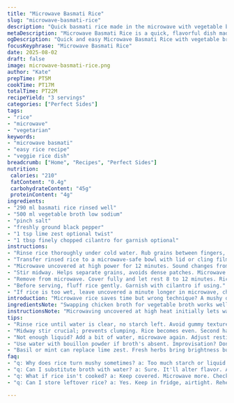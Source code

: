 ```yaml
---
title: "Microwave Basmati Rice"
slug: "microwave-basmati-rice"
description: "Quick basmati rice made in the microwave with vegetable broth and a hint of lime zest. Rinsed rice is essential for texture. Cooking time adjusted to avoid mush. Substitute chicken broth with vegetable broth or water if needed. Salt and pepper to taste throughout the process. Resting allows grains to firm up and absorb remaining liquid. Stirring mid-cook prevents clumps and uneven cooking. This method saves stove space and time without compromising rice integrity."
metaDescription: "Microwave Basmati Rice is a quick, flavorful dish made with vegetable broth and lime zest. Rinsing rice prevents mushy texture."
ogDescription: "Quick and easy Microwave Basmati Rice with vegetable broth. Rinsed rice prevents mushiness; a must for success."
focusKeyphrase: "Microwave Basmati Rice"
date: 2025-08-02
draft: false
image: microwave-basmati-rice.png
author: "Kate"
prepTime: PT5M
cookTime: PT17M
totalTime: PT22M
recipeYield: "3 servings"
categories: ["Perfect Sides"]
tags:
- "rice"
- "microwave"
- "vegetarian"
keywords:
- "microwave basmati"
- "easy rice recipe"
- "veggie rice dish"
breadcrumb: ["Home", "Recipes", "Perfect Sides"]
nutrition: 
 calories: "210"
 fatContent: "0.4g"
 carbohydrateContent: "45g"
 proteinContent: "4g"
ingredients:
- "290 ml basmati rice rinsed well"
- "500 ml vegetable broth low sodium"
- "pinch salt"
- "freshly ground black pepper"
- "1 tsp lime zest optional twist"
- "1 tbsp finely chopped cilantro for garnish optional"
instructions:
- "Rinse rice thoroughly under cold water. Rub grains between fingers, rinse until water runs clear. Essential to avoid gummy texture."
- "Transfer rinsed rice to a microwave-safe bowl with lid or cling film loosely covering. Add vegetable broth, lime zest, salt, and pepper. Avoid over-salting here."
- "Microwave uncovered at high power for 12 minutes. Sound changes from bubbling to softer simmering — key sign."
- "Stir midway. Helps separate grains, avoids dense patches. Microwave again covered for 5 minutes."
- "Remove from microwave. Cover fully and let rest 8 to 12 minutes. Rice continues steaming internally. Check moisture by fluffing with fork—grains should be separate and tender but firm to bite."
- "Before serving, fluff rice gently. Garnish with cilantro if using."
- "If rice is too wet, leave uncovered a minute longer in microwave, checking frequently. If dry, add a tablespoon of water, cover, and microwave 2 more minutes."
introduction: "Microwave rice saves time but wrong technique? A mushy disaster. Rinsing rice before cooking cuts starch. Don’t skip that. Vegetable broth adds subtle earthiness without heaviness; no chicken broth? Use water and a pinch of bouillon powder or soy sauce for umami. Lime zest here? Adds brightness, cranes palate. Stir mid-cooking—prevents clumping, uneven heat distribution. Steam’s silent till it bubbles. Aroma shifts from sharp broth to toasted nutty as rice absorbs. Resting? Crucial. Grains firm up, separate clean. Fluff before plating to avoid dense spots. Basically tap into visual and tactile cues rather than exact timing. Kitchen noises and smell tell you when it’s done. Efficiency wins when multitasking kitchen chaos hits."
ingredientsNote: "Swapping chicken broth for vegetable broth works well for a lighter, vegetarian friendly option. If broth not available, use water plus a pinch of salt and possibly a small splash of soy or bouillon powder for depth. Rinsing rice reduces surface starch—prevents sticky clumps. Basmati can clump if not rinsed properly. Lime zest optional but brightens up flavor, easily replaced by lemon zest or a few sprigs of chopped fresh mint or parsley for a different twist. Salt quantity always adjustable based on broth seasoning and personal preference. Avoid adding oil upfront; it can coat grains and affect water absorption during microwaving."
instructionsNote: "Microwaving uncovered at high heat initially lets water evaporate gently and rice grains start absorbing liquid evenly. The bubbling sound softening to a gentle simmer is an audio cue rice is nearly tender. Stirring after half cook disrupts potential grain stacking or clumping achieved as rice rehydrates. Covering for the second phase traps steam creating a mini steamer effect completing cooking through gentle steam heat. Resting off the microwave is where rice finishes cooking internally without breaking down grain structure. Checking moisture visually and by texture is essential; you don’t want mush or dryness. Fluff with fork, not spoon, to keep grains separate. Adjust water quantity or resting time in future based on results to fine tune batch sizes or microwave power variations."
tips:
- "Rinse rice until water is clear, no starch left. Avoid gummy texture. Essential. Bubble sound changes? Indicates tenderness."
- "Midway stir crucial; prevents clumping. Rice becomes even. Second half covered for steaming effect. Heat traps; creates soft texture."
- "Not enough liquid? Add a bit of water, microwave again. Adjust resting time if results vary. Don't be shy; test moisture."
- "Use water with bouillon powder if broth's absent. Improvisation? Don't skip rinsing; clumps ruin meals. Texture is everything."
- "Basil or mint can replace lime zest. Fresh herbs bring brightness but differently. Adjust salt based on broth strength."
faq:
- "q: Why does rice turn mushy sometimes? a: Too much starch or liquid. Ensure rinsing. Baking dish type and power vary results."
- "q: Can I substitute broth with water? a: Sure. It'll alter flavor. Add a pinch of salt or umami for a boost. Flexible options."
- "q: What if rice isn't cooked? a: Keep covered. Microwave more. Check every couple minutes. Grains need moisture to soften."
- "q: Can I store leftover rice? a: Yes. Keep in fridge, airtight. Reheat gently to avoid drying. Add moisture; keeps grains nice."

---
```

